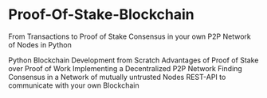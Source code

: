 # Proof-Of-Stake-Blockchain

From Transactions to Proof of Stake Consensus in your own P2P Network of Nodes in Python

Python Blockchain Development from Scratch
Advantages of Proof of Stake over Proof of Work
Implementing a Decentralized P2P Network
Finding Consensus in a Network of mutually untrusted Nodes
REST-API to communicate with your own Blockchain
